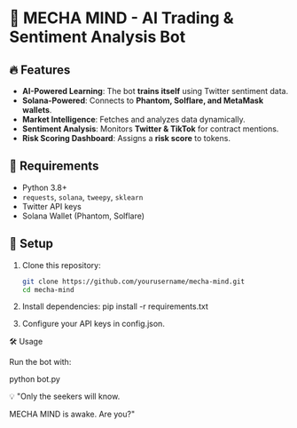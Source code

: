 # 🚀 MECHA MIND - AI Trading & Sentiment Analysis Bot

## 🔥 Features
- **AI-Powered Learning**: The bot **trains itself** using Twitter sentiment data.
- **Solana-Powered**: Connects to **Phantom, Solflare, and MetaMask wallets**.
- **Market Intelligence**: Fetches and analyzes data dynamically.
- **Sentiment Analysis**: Monitors **Twitter & TikTok** for contract mentions.
- **Risk Scoring Dashboard**: Assigns a **risk score** to tokens.

## 📌 Requirements
- Python 3.8+
- `requests`, `solana`, `tweepy`, `sklearn`
- Twitter API keys
- Solana Wallet (Phantom, Solflare)

## 🚀 Setup
1. Clone this repository:  
   ```bash
   git clone https://github.com/yourusername/mecha-mind.git
   cd mecha-mind

2. Install dependencies:
   pip install -r requirements.txt  

3. Configure your API keys in 
   config.json.

🛠 Usage

Run the bot with:

python bot.py  

💡 "Only the seekers will know. 

MECHA MIND is awake. Are you?"
